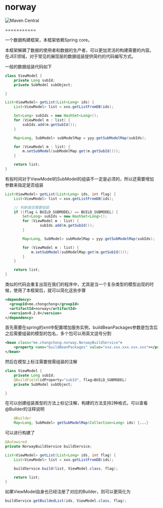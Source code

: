 
# norway

![Maven Central](https://img.shields.io/maven-central/v/me.chongchong/norway.svg)


===========

一个数据构建框架，本框架依赖Spring core。

本框架解耦了数据的使用者和数据的生产者，可以更加灵活的构建需要的内容。
在JEE领域，对于常见的展现层的数据组装提供简约的代码编写方式。

一般的数据组装代码如下

```java
class ViewModel {
	private Long subId;
	private SubModel subObject;

}

List<ViewModel> getList(List<Long> ids) {
	List<ViewModel> list = xxx.getListFromDB(ids);

	Set<Long> subIds = new HashSet<Long>();
	for (ViewModel m : list) {
		subIds.add(m.getSubId());
	}

	Map<Long, SubModel> subModelMap = yyy.getSubModelMap(subIds);

	for (ViewModel m : list) {
		m.setSubModel(subModelMap.get(m.getSubId()));
	}

	return list;
}
```

有些时间对于ViewModel的SubModel的组装不一定是必须的，所以还需要增加参数来指定是否组装

```java
List<ViewModel> getList(List<Long> ids, int flag) {
	List<ViewModel> list = xxx.getListFromDB(ids);

	// 判断是否需要组装
	if ((flag & BUILD_SUBMODEL) == BUILD_SUBMODEL) {
		Set<Long> subIds = new HashSet<Long>();
		for (ViewModel m : list) {
				subIds.add(m.getSubId());
		}

		Map<Long, SubModel> subModelMap = yyy.getSubModelMap(subIds);

		for (ViewModel m : list) {
			m.setSubModel(subModelMap.get(m.getSubId()));
		}
	}

	return list;
}
```

类似的代码会重复出现在我们的程序中，尤其是当一个复杂类型的模型出现的时候，使用了本框架后，就可以简化这些步骤

```xml
<dependency>
  <groupId>me.chongchong</groupId>
  <artifactId>norway</artifactId>
  <version>0.2.0</version>
</dependency>
```

首先需要在spring的xml中配置增加服务实例，buildBeanPackages参数是包含后之后需要组装的模型的包名，多个包可以用英文逗号分割
```xml
<bean class="me.chongchong.norway.NorwayBuildService">
	<property name="buildBeanPackages" value="xxx.xxx.xxx.xxx.xxx"></property>
</bean>
```
然后在模型上标注需要按需组装的注解
```java
class ViewModel {
	private Long subId;
	@BuildField(idProperty="subId", flag=BUILD_SUBMODEL)
	private SubModel subObject;

}
```
在可以创建组装类型的方法上标记注解，构建的方法支持2种格式，可以查看@Builder的注释说明
```java
	@Builder
	Map<Long, SubModel> getSubModelMap(Collection<Long> ids) {...}
```
可以进行构建了
```java
@Autowired
private NorwayBuildService buildService;

List<ViewModel> getList(List<Long> ids, int flag) {
	List<ViewModel> list = xxx.getListFromDB(ids);

	buildService.build(list, ViewModel.class, flag);

	return list;
}
```
如果ViewModel自身也已经注册了对应的Builder，则可以更简化为
```java
buildService.getBuildedList(ids, ViewModel.class, flag);
```
